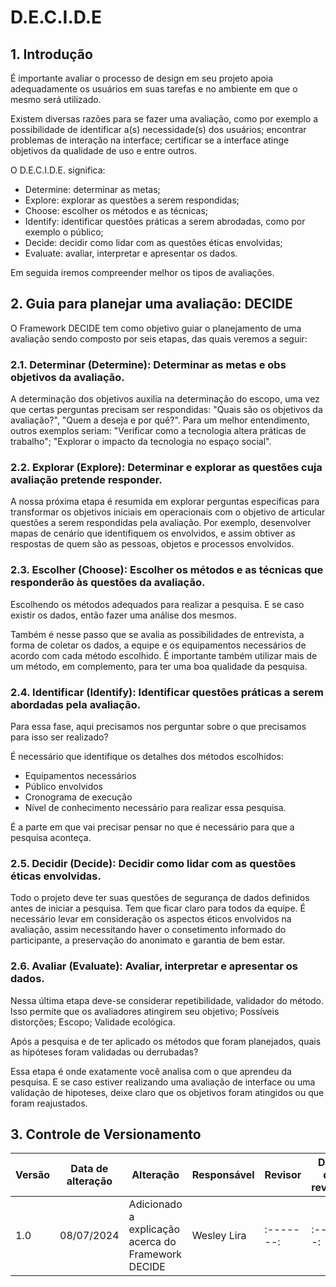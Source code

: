 # D.E.C.I.D.E

## 1. Introdução

É importante avaliar o processo de design em seu projeto apoia adequadamente os usuários em suas tarefas e no ambiente em que o mesmo será utilizado. 

Existem diversas razões para se fazer uma avaliação, como por exemplo a possibilidade de identificar a(s) necessidade(s) dos usuários; encontrar problemas de interação na interface; certificar se a interface atinge objetivos da qualidade de uso e entre outros.

O D.E.C.I.D.E. significa:

- Determine: determinar as metas;
- Explore: explorar as questões a serem respondidas;
- Choose: escolher os métodos e as técnicas;
- Identify: identificar questões práticas a serem abrodadas, como por exemplo o público;
- Decide: decidir como lidar com as questões éticas envolvidas;
- Evaluate: avaliar, interpretar e apresentar os dados.

Em seguida iremos compreender melhor os tipos de avaliações.

## 2. Guia para planejar uma avaliação: DECIDE

O Framework DECIDE tem como objetivo guiar o planejamento de uma avaliação sendo composto por seis etapas, das quais veremos a seguir:

### 2.1. Determinar (Determine): Determinar as metas e obs objetivos da avaliação.

A determinação dos objetivos auxilia na determinação do escopo, uma vez que certas perguntas precisam ser respondidas: "Quais são os objetivos da avaliação?", "Quem a deseja e por quê?". Para um melhor entendimento, outros exemplos seriam: "Verificar como a tecnologia altera práticas de trabalho"; "Explorar o impacto da tecnologia no espaço social".

### 2.2. Explorar (Explore): Determinar e explorar as questões cuja avaliação pretende responder.

A nossa próxima etapa é resumida em explorar perguntas específicas para transformar os objetivos iniciais em operacionais com o objetivo de articular questões a serem respondidas pela avaliação. Por exemplo, desenvolver mapas de cenário que identifiquem os envolvidos, e assim obtiver as respostas de quem são as pessoas, objetos e processos envolvidos.

### 2.3. Escolher (Choose): Escolher os métodos e as técnicas que responderão às questões da avaliação.

Escolhendo os métodos adequados para realizar a pesquisa. E se caso existir os dados, então fazer uma análise dos mesmos.

Também é nesse passo que se avalia as possibilidades de entrevista, a forma de coletar os dados, a equipe e os equipamentos necessários de acordo com cada método escolhido. É importante também utilizar mais de um método, em complemento, para ter uma boa qualidade da pesquisa.

### 2.4. Identificar (Identify): Identificar questões práticas a serem abordadas pela avaliação.

Para essa fase, aqui precisamos nos perguntar sobre o que precisamos para isso ser realizado?

É necessário que identifique os detalhes dos métodos escolhidos:

- Equipamentos necessários
- Público envolvidos
- Cronograma de execução
- Nível de conhecimento necessário para realizar essa pesquisa.

É a parte em que vai precisar pensar no que é necessário para que a pesquisa aconteça.

### 2.5. Decidir (Decide): Decidir como lidar com as questões éticas envolvidas.

Todo o projeto deve ter suas questões de segurança de dados definidos antes de iniciar a pesquisa. Tem que ficar claro para todos da equipe. É necessário levar em consideração os aspectos éticos envolvidos na avaliação, assim necessitando haver o consetimento informado do participante, a preservação do anonimato e garantia de bem estar.

### 2.6. Avaliar (Evaluate): Avaliar, interpretar e apresentar os dados.

Nessa última etapa deve-se considerar repetibilidade, validador do método. Isso permite que os avaliadores atingirem seu objetivo; Possíveis distorções; Escopo; Validade ecológica.

Após a pesquisa e de ter aplicado os métodos que foram planejados, quais as hipóteses foram validadas ou derrubadas?

Essa etapa é onde exatamente você analisa com o que aprendeu da pesquisa. E se caso estiver realizando uma avaliação de interface ou uma validação de hipoteses, deixe claro que os objetivos foram atingidos ou que foram reajustados.

## 3. Controle de Versionamento

|   Versão  | Data de alteração |   Alteração   |   Responsável |   Revisor |   Data de revisão |
|   -----   |   ------  |   ------- |   ------  |   ------  |   ------  |
| 1.0   |   08/07/2024  |   Adicionado a explicação acerca do Framework DECIDE  |   Wesley Lira |   :-------:   |   :------:    |
